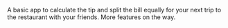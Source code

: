 A basic app to calculate the tip and split the bill equally for your next trip to the restaurant with your friends. More features on the way.
